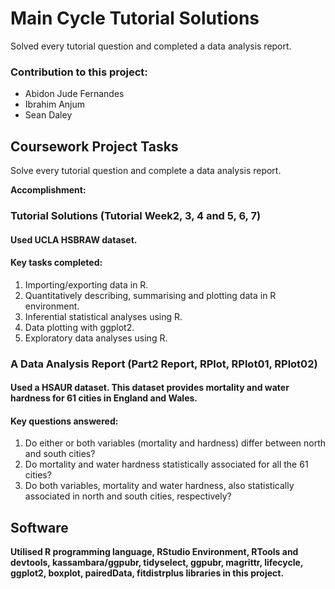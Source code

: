 # Main Cycle Tutorial Solutions

Solved every tutorial question and completed a data analysis report.

### Contribution to this project:
- Abidon Jude Fernandes
- Ibrahim Anjum
- Sean Daley

## Coursework Project Tasks

Solve every tutorial question and complete a data analysis report.

**Accomplishment:**

### Tutorial Solutions (Tutorial Week2, 3, 4 and 5, 6, 7)
#### Used UCLA HSBRAW dataset.
#### Key tasks completed:
1. Importing/exporting data in R.
2. Quantitatively describing, summarising and plotting data in R environment.
3. Inferential statistical analyses using R.
4. Data plotting with ggplot2.
5. Exploratory data analyses using R.

### A Data Analysis Report (Part2 Report, RPlot, RPlot01, RPlot02)
#### Used a HSAUR dataset. This dataset provides mortality and water hardness for 61 cities in England and Wales.
#### Key questions answered:
1. Do either or both variables (mortality and hardness) differ between north and south cities?
2. Do mortality and water hardness statistically associated for all the 61 cities?
3. Do both variables, mortality and water hardness, also statistically associated in north and south cities, respectively?

## Software
**Utilised R programming language, RStudio Environment, RTools and devtools, kassambara/ggpubr, tidyselect, ggpubr, magrittr, lifecycle, ggplot2, boxplot, pairedData, fitdistrplus libraries in this project.**

